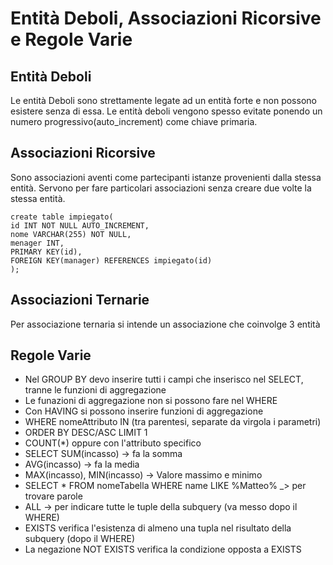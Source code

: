 # Entità Deboli, Associazioni Ricorsive e Regole Varie

## Entità Deboli

Le entità Deboli sono strettamente legate ad un entità forte e non possono esistere senza di essa.
Le entità deboli vengono spesso evitate ponendo un numero progressivo(auto_increment) come chiave primaria.

## Associazioni Ricorsive

Sono associazioni aventi come partecipanti istanze provenienti dalla stessa entità.
Servono per fare particolari associazioni senza creare due volte la stessa entità.

``` 
create table impiegato(
id INT NOT NULL AUTO_INCREMENT,
nome VARCHAR(255) NOT NULL,
menager INT,
PRIMARY KEY(id),
FOREIGN KEY(manager) REFERENCES impiegato(id)
);
```

## Associazioni Ternarie

Per associazione ternaria si intende un associazione che coinvolge 3 entità

## Regole Varie

- Nel GROUP BY devo inserire tutti i campi che inserisco nel SELECT, tranne le funzioni di aggregazione
- Le funazioni di aggregazione non si possono fare nel WHERE
- Con HAVING si possono inserire funzioni di aggregazione
- WHERE nomeAttributo IN (tra parentesi, separate da virgola i parametri)
- ORDER BY DESC/ASC LIMIT 1
- COUNT(*) oppure con l'attributo specifico
- SELECT SUM(incasso) -> fa la somma
- AVG(incasso) -> fa la media
- MAX(incasso), MIN(incasso) -> Valore massimo e minimo
- SELECT * FROM nomeTabella WHERE name LIKE %Matteo% _> per trovare parole
- ALL -> per indicare tutte le tuple della subquery (va messo dopo il WHERE)
- EXISTS verifica l'esistenza di almeno una tupla nel risultato della subquery (dopo il WHERE)
- La negazione NOT EXISTS verifica la condizione opposta a EXISTS
<!--stackedit_data:
eyJoaXN0b3J5IjpbMTgwMTg5NzA3NywtNjE2OTMwMjAxXX0=
-->